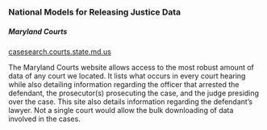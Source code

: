 ### National Models for Releasing Justice Data  

##### Maryland Courts  
[casesearch.courts.state.md.us](http://casesearch.courts.state.md.us/inquiry/processDisclaimer.jis)   

The Maryland Courts website allows access to the most robust amount of data of any court we located. It lists what occurs in every court hearing while also detailing information regarding the officer that arrested the defendant, the prosecutor(s) prosecuting the case, and the judge presiding over the case. This site also details information regarding the defendant’s lawyer. Not a single court would allow the bulk downloading of data involved in the cases.  